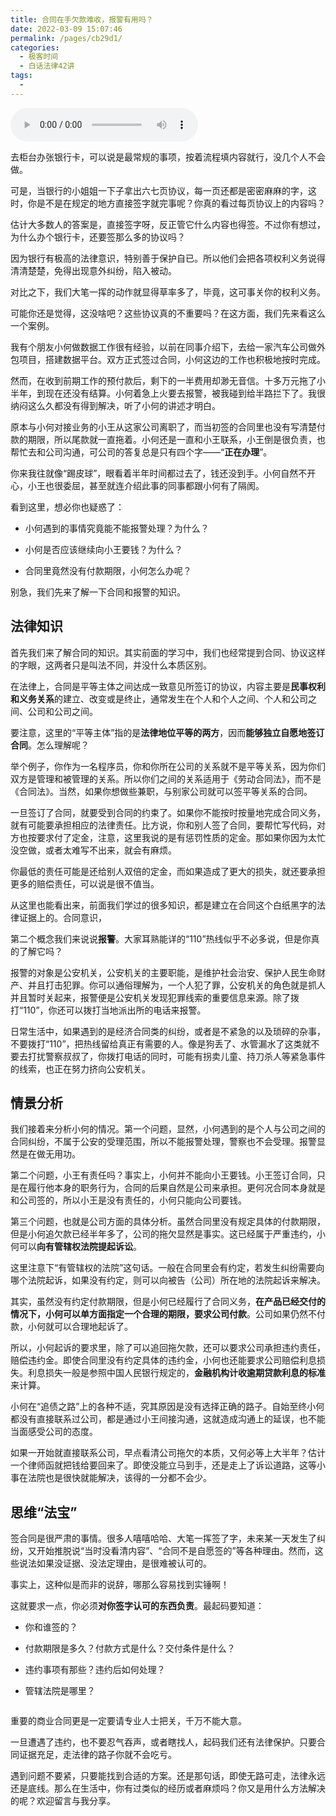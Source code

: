 ```yaml
---
title: 合同在手欠款难收，报警有用吗？
date: 2022-03-09 15:07:46
permalink: /pages/cb29d1/
categories:
  - 极客时间
  - 白话法律42讲
tags:
  - 
---
```

<audio title="08.合同在手欠款难收，报警有用吗？" src="https://static001.geekbang.org/resource/audio/af/0e/afff68434aa256ef3c1892a06b38580e.mp3" controls="controls"></audio> 
<p>去柜台办张银行卡，可以说是最常规的事项，按着流程填内容就行，没几个人不会做。</p><p>可是，当银行的小姐姐一下子拿出六七页协议，每一页还都是密密麻麻的字，这时，你是不是在规定的地方直接签字就完事呢？你真的看过每页协议上的内容吗？</p><p>估计大多数人的答案是，直接签字呀，反正管它什么内容也得签。不过你有想过，为什么办个银行卡，还要签那么多的协议吗？</p><p>因为银行有极高的法律意识，特别善于保护自已。所以他们会把各项权利义务说得清清楚楚，免得出现意外纠纷，陷入被动。</p><p>对比之下，我们大笔一挥的动作就显得草率多了，毕竟，这可事关你的权利义务。</p><p>可能你还是觉得，这没啥吧？这些协议真的不重要吗？在这方面，我们先来看这么一个案例。</p><p>我有个朋友小何做数据工作很有经验，以前在同事介绍下，去给一家汽车公司做外包项目，搭建数据平台。双方正式签过合同，小何这边的工作也积极地按时完成。</p><p>然而，在收到前期工作的预付款后，剩下的一半费用却渺无音信。十多万元拖了小半年，到现在还没有结算。小何着急上火要去报警，被我碰到给半路拦下了。我很纳闷这么久都没有得到解决，听了小何的讲述才明白。</p><p>原本与小何对接业务的小王从这家公司离职了，而当初签的合同里也没有写清楚付款的期限，所以尾款就一直拖着。小何还是一直和小王联系，小王倒是很负责，也帮忙去和公司沟通，可公司的答复总是只有四个字——“<strong>正在办理</strong>”。</p><!-- [[[read_end]]] --><p>你来我往就像“踢皮球”，眼看着半年时间都过去了，钱还没到手。小何自然不开心，小王也很委屈，甚至就连介绍此事的同事都跟小何有了隔阂。</p><p>看到这里，想必你也疑惑了：</p><ul>
<li>
<p>小何遇到的事情究竟能不能报警处理？为什么？</p>
</li>
<li>
<p>小何是否应该继续向小王要钱？为什么？</p>
</li>
<li>
<p>合同里竟然没有付款期限，小何怎么办呢？</p>
</li>
</ul><p>别急，我们先来了解一下合同和报警的知识。</p><h2>法律知识</h2><p>首先我们来了解<span class="orange">合同</span>的知识。其实前面的学习中，我们也经常提到合同、协议这样的字眼，这两者只是叫法不同，并没什么本质区别。</p><p>在法律上，合同是平等主体之间达成一致意见所签订的协议，内容主要是<strong>民事权利和义务关系</strong>的建立、改变或是终止，通常发生在个人和个人之间、个人和公司之间、公司和公司之间。</p><p>要注意，这里的“平等主体”指的是<strong>法律地位平等的两方</strong>，因而<strong>能够独立自愿地签订合同</strong>。怎么理解呢？</p><p>举个例子，你作为一名程序员，你和你所在公司的关系就不是平等关系，因为你们双方是管理和被管理的关系。所以你们之间的关系适用于<span class="orange">《劳动合同法》</span>，而不是<span class="orange">《合同法》</span>。当然，如果你想做些兼职，与别家公司就可以签平等关系的合同。</p><p>一旦签订了合同，就要受到合同的约束了。如果你不能按时按量地完成合同义务，就有可能要承担相应的法律责任。比方说，你和别人签了合同，要帮忙写代码，对方也按要求付了定金，注意，这里我说的是有惩罚性质的定金。那如果你因为太忙没空做，或者太难写不出来，就会有麻烦。</p><p>你最低的责任可能是还给别人双倍的定金，而如果造成了更大的损失，就还要承担更多的赔偿责任，可以说是很不值当。</p><p>从这里也能看出来，前面我们学过的很多知识，都是建立在合同这个白纸黑字的法律证据上的。合同意识，</p><p>第二个概念我们来说说<strong>报警</strong>。大家耳熟能详的“110”热线似乎不必多说，但是你真的了解它吗？</p><p>报警的对象是公安机关，公安机关的主要职能，是维护社会治安、保护人民生命财产、并且打击犯罪。你可以通俗理解为，一个人犯了罪，公安机关的角色就是抓人并且暂时关起来，报警便是公安机关发现犯罪线索的重要信息来源。除了拨打“110”，你还可以拨打当地派出所的电话来报警。</p><p>日常生活中，如果遇到的是经济合同类的纠纷，或者是不紧急的以及琐碎的杂事，不要拨打“110”，把热线留给真正有需要的人。像是狗丢了、水管漏水了这类就不要去打扰警察叔叔了，你拨打电话的同时，可能有拐卖儿童、持刀杀人等紧急事件的线索，也正在努力挤向公安机关。</p><h2>情景分析</h2><p>我们接着来分析小何的情况。第一个问题，显然，小何遇到的是个人与公司之间的合同纠纷，不属于公安的受理范围，所以不能报警处理，警察也不会受理。报警显然是在做无用功。</p><p>第二个问题，小王有责任吗？事实上，小何并不能向小王要钱。小王签订合同，只是在履行他本身的职务行为，合同的后果自然是公司来承担。更何况合同本身就是和公司签的，所以小王是没有责任的，小何只能向公司要钱。</p><p>第三个问题，也就是公司方面的具体分析。虽然合同里没有规定具体的付款期限，但是小何追欠款已经半年多了，公司的拖欠显然是事实。这已经属于严重违约，小何可以<strong>向有管辖权法院提起诉讼</strong>。</p><p>这里注意下“有管辖权的法院”这句话。一般在合同里会有约定，若发生纠纷需要向哪个法院起诉，如果没有约定，则可以向被告（公司）所在地的法院起诉来解决。</p><p>其实，虽然没有约定付款期限，但是小何已经履行了合同义务，<strong>在产品已经交付的情况下，小何可以单方面指定一个合理的期限，要求公司付款</strong>。公司如果仍然不付款，小何就可以合理地起诉了。</p><p>所以，小何起诉的要求里，除了可以追回拖欠款，还可以要求公司承担违约责任，赔偿违约金。即使合同里没有约定具体的违约金，小何也还能要求公司赔偿利息损失。利息损失一般是参照中国人民银行规定的，<strong>金融机构计收逾期贷款利息的标准</strong>来计算。</p><p>小何在“追债之路”上的各种不适，究其原因是没有选择正确的路子。自始至终小何都没有直接联系过公司，都是通过小王间接沟通，这就造成沟通上的延误，也不能当面感受公司的态度。</p><p>如果一开始就直接联系公司，早点看清公司拖欠的本质，又何必等上大半年？估计一个律师函就把钱给要回来了。即使没能立马到手，还是走上了诉讼道路，这等小事在法院也是很快就能解决，该得的一分都不会少。</p><h2>思维“法宝”</h2><p>签合同是很严肃的事情。很多人嘻嘻哈哈、大笔一挥签了字，未来某一天发生了纠纷，又开始推脱说“当时没看清内容”、“合同不是自愿签的”等各种理由。然而，这些说法如果没证据、没法定理由，是很难被认可的。</p><p>事实上，这种似是而非的说辞，哪那么容易找到实锤啊！</p><p>这就要求一点，你必须<strong>对你签字认可的东西负责</strong>。最起码要知道：</p><ul>
<li>
<p><span class="orange">你和谁签的？</span></p>
</li>
<li>
<p><span class="orange">付款期限是多久？付款方式是什么？交付条件是什么？</span></p>
</li>
<li>
<p><span class="orange">违约事项有那些？违约后如何处理？</span></p>
</li>
<li>
<p><span class="orange">管辖法院是哪里？</span></p>
</li>
</ul><p><img src="https://static001.geekbang.org/resource/image/64/c1/641c84dd4b3baa0eafc03396f8a6fac1.jpg" alt=""></p><p>重要的商业合同更是一定要请专业人士把关，千万不能大意。</p><p>一旦遭遇了违约，也不要忍气吞声，或者瞎找人，起码我们还有法律保护。只要合同证据充足，走法律的路子你就不会吃亏。</p><p>遇到问题不要紧，只要能找到合适的方案。还是那句话，即使无路可走，法律永远还是底线。那么在生活中，你有过类似的经历或者麻烦吗？你又是用什么方法解决的呢？欢迎留言与我分享。</p><p></p>